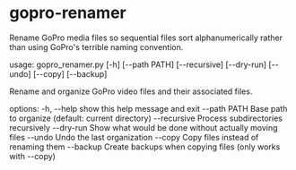 # gopro-renamer
Rename GoPro media files so sequential files sort alphanumerically rather than using GoPro's terrible naming convention.


usage: gopro_renamer.py [-h] [--path PATH] [--recursive] [--dry-run] [--undo] [--copy] [--backup]

Rename and organize GoPro video files and their associated files.

options:
  -h, --help   show this help message and exit
  --path PATH  Base path to organize (default: current directory)
  --recursive  Process subdirectories recursively
  --dry-run    Show what would be done without actually moving files
  --undo       Undo the last organization
  --copy       Copy files instead of renaming them
  --backup     Create backups when copying files (only works with --copy)
